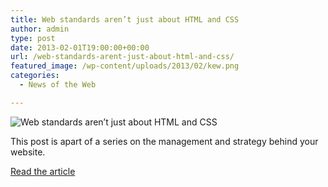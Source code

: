 ```yaml
---
title: Web standards aren’t just about HTML and CSS
author: admin
type: post
date: 2013-02-01T19:00:00+00:00
url: /web-standards-arent-just-about-html-and-css/
featured_image: /wp-content/uploads/2013/02/kew.png
categories:
  - News of the Web

---
```

<img src="https://i2.wp.com/boagworld.com/wp-content/uploads/2013/01/kew.png?w=700" alt="Web standards aren’t just about HTML and CSS" data-recalc-dims="1" />

This post is apart of a series on the management and strategy behind your website.

<a href="http://boagworld.com/design/web-standards-arent-just-about-html-and-css/" title="Web standards aren’t just about HTML and CSS" target="_blank">Read the article</a>